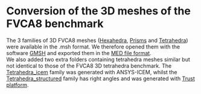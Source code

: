 # Conversion of the 3D meshes of the FVCA8 benchmark 
The 3 families of 3D FVCA8 meshes ([Hexahedra](3DHexahedra), [Prisms](3DPrism) and [Tetrahedra](3DTetrahedra)) were available in the .msh format. We therefore opened them with the software [GMSH](http://gmsh.info/doc/texinfo/gmsh.html#MSH-ASCII-file-format) and exported them in the [MED file format](https://docs.salome-platform.org/8/dev/MEDCoupling/med-file.html).  
We also added two extra folders containing tetrahedra meshes similar but not identical to those of the FVCA8 3D tetrahedra benchmark. The [Tetrahedra_icem](3DTetrahedra_icem) family was generated with ANSYS-ICEM, whilst the [Tetrahedra_structured](3DTetrahedra_structured) family has right angles and was generated with [Trust platform](https://github.com/cea-trust-platform/trust-code).





